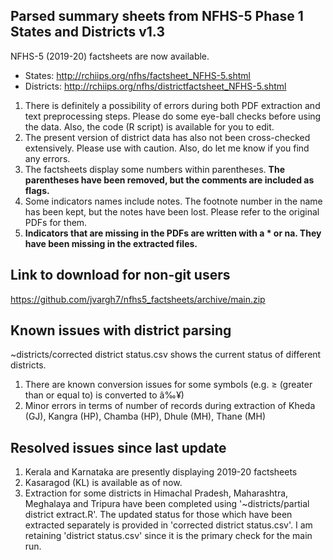 ## Parsed summary sheets from NFHS-5 Phase 1 States and Districts v1.3
NFHS-5 (2019-20) factsheets are now available.   
- States: http://rchiips.org/nfhs/factsheet_NFHS-5.shtml    
- Districts: http://rchiips.org/nfhs/districtfactsheet_NFHS-5.shtml   

1. There is definitely a possibility of errors during both PDF extraction and text preprocessing steps. Please do some eye-ball checks before using the data. Also, the code (R script) is available for you to edit.   
2. The present version of district data has also not been cross-checked extensively. Please use with caution. Also, do let me know if you find any errors.     
3. The factsheets display some numbers within parentheses. **The parentheses have been removed, but the comments are included as flags.**      
4. Some indicators names include notes. The footnote number in the name has been kept, but the notes have been lost. Please refer to the original PDFs for them.   
5. **Indicators that are missing in the PDFs are written with a * or na. They have been missing in the extracted files.**       

## Link to download for non-git users
https://github.com/jvargh7/nfhs5_factsheets/archive/main.zip

## Known issues with district parsing

~districts/corrected district status.csv shows the current status of different districts. 

1. There are known conversion issues for some symbols (e.g. $\ge$ (greater than or equal to) is converted to â‰¥)      
2. Minor errors in terms of number of records during extraction of Kheda (GJ), Kangra (HP), Chamba (HP), Dhule (MH), Thane (MH)   


## Resolved issues since last update

1. Kerala and Karnataka are presently displaying 2019-20 factsheets       
2. Kasaragod (KL) is available as of now.  
3. Extraction for some districts in Himachal Pradesh, Maharashtra, Meghalaya and Tripura  have been completed using '~districts/partial district extract.R'. The updated status for those which have been extracted separately is provided in 'corrected district status.csv'. I am retaining 'district status.csv' since it is the primary check for the main run.  

